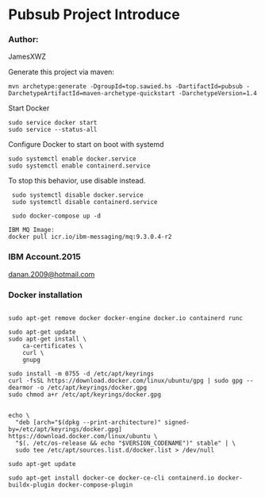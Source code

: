 # Pubsub Project Introduce #

### Author:
JamesXWZ

Generate this project via maven:

``
mvn archetype:generate -DgroupId=top.sawied.hs -DartifactId=pubsub -DarchetypeArtifactId=maven-archetype-quickstart -DarchetypeVersion=1.4
`` 

Start Docker 
```
sudo service docker start
sudo service --status-all
```
Configure Docker to start on boot with systemd

```
sudo systemctl enable docker.service
sudo systemctl enable containerd.service
```

To stop this behavior, use disable instead.
```
 sudo systemctl disable docker.service
 sudo systemctl disable containerd.service
```

```
 sudo docker-compose up -d
```

```
IBM MQ Image:
docker pull icr.io/ibm-messaging/mq:9.3.0.4-r2
```

### IBM Account.2015
danan.2009@hotmail.com




### Docker installation 

```shell

sudo apt-get remove docker docker-engine docker.io containerd runc

sudo apt-get update
sudo apt-get install \
    ca-certificates \
    curl \
    gnupg

sudo install -m 0755 -d /etc/apt/keyrings
curl -fsSL https://download.docker.com/linux/ubuntu/gpg | sudo gpg --dearmor -o /etc/apt/keyrings/docker.gpg
sudo chmod a+r /etc/apt/keyrings/docker.gpg


echo \
  "deb [arch="$(dpkg --print-architecture)" signed-by=/etc/apt/keyrings/docker.gpg] https://download.docker.com/linux/ubuntu \
  "$(. /etc/os-release && echo "$VERSION_CODENAME")" stable" | \
  sudo tee /etc/apt/sources.list.d/docker.list > /dev/null
  
sudo apt-get update
  
sudo apt-get install docker-ce docker-ce-cli containerd.io docker-buildx-plugin docker-compose-plugin

```
